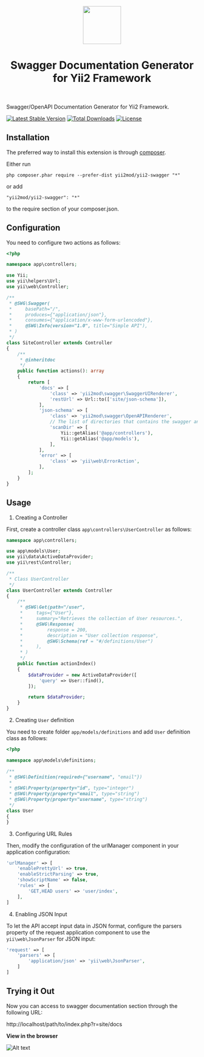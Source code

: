 <p align="center">
    <a href="https://github.com/yiisoft" target="_blank">
        <img src="https://avatars0.githubusercontent.com/u/993323" height="100px">
    </a>
    <h1 align="center">Swagger Documentation Generator for Yii2 Framework</h1>
    <br>
</p>

Swagger/OpenAPI Documentation Generator for Yii2 Framework.

[![Latest Stable Version](https://poser.pugx.org/yii2mod/yii2-swagger/v/stable)](https://packagist.org/packages/yii2mod/yii2-swagger)
[![Total Downloads](https://poser.pugx.org/yii2mod/yii2-swagger/downloads)](https://packagist.org/packages/yii2mod/yii2-swagger)
[![License](https://poser.pugx.org/yii2mod/yii2-swagger/license)](https://packagist.org/packages/yii2mod/yii2-swagger)

Installation
------------

The preferred way to install this extension is through [composer](http://getcomposer.org/download/).

Either run

```
php composer.phar require --prefer-dist yii2mod/yii2-swagger "*"
```

or add

```
"yii2mod/yii2-swagger": "*"
```

to the require section of your composer.json.

Configuration
-------------
You need to configure two actions as follows:

```php
<?php

namespace app\controllers;

use Yii;
use yii\helpers\Url;
use yii\web\Controller;

/**
 * @SWG\Swagger(
 *     basePath="/",
 *     produces={"application/json"},
 *     consumes={"application/x-www-form-urlencoded"},
 *     @SWG\Info(version="1.0", title="Simple API"),
 * )
 */
class SiteController extends Controller
{
    /**
     * @inheritdoc
     */
    public function actions(): array
    {
        return [
            'docs' => [
                'class' => 'yii2mod\swagger\SwaggerUIRenderer',
                'restUrl' => Url::to(['site/json-schema']),
            ],
            'json-schema' => [
                'class' => 'yii2mod\swagger\OpenAPIRenderer',
                // Тhe list of directories that contains the swagger annotations.
                'scanDir' => [
                    Yii::getAlias('@app/controllers'),
                    Yii::getAlias('@app/models'),
                ],
            ],
            'error' => [
                'class' => 'yii\web\ErrorAction',
            ],
        ];
    }
}
```

Usage
-------------
1) Creating a Controller

First, create a controller class `app\controllers\UserController` as follows:

```php
namespace app\controllers;

use app\models\User;
use yii\data\ActiveDataProvider;
use yii\rest\Controller;

/**
 * Class UserController
 */
class UserController extends Controller
{
    /**
     * @SWG\Get(path="/user",
     *     tags={"User"},
     *     summary="Retrieves the collection of User resources.",
     *     @SWG\Response(
     *         response = 200,
     *         description = "User collection response",
     *         @SWG\Schema(ref = "#/definitions/User")
     *     ),
     * )
     */
    public function actionIndex()
    {
        $dataProvider = new ActiveDataProvider([
            'query' => User::find(),
        ]);

        return $dataProvider;
    }
}
```

2) Creating `User` definition

You need to create folder `app/models/definitions` and add `User` definition class as follows:

```php
<?php

namespace app\models\definitions;

/**
 * @SWG\Definition(required={"username", "email"})
 *
 * @SWG\Property(property="id", type="integer")
 * @SWG\Property(property="email", type="string")
 * @SWG\Property(property="username", type="string")
 */
class User
{
}
```

3) Configuring URL Rules

Then, modify the configuration of the urlManager component in your application configuration:
```php
'urlManager' => [
    'enablePrettyUrl' => true,
    'enableStrictParsing' => true,
    'showScriptName' => false,
    'rules' => [
        'GET,HEAD users' => 'user/index',
    ],
]
```

4) Enabling JSON Input

To let the API accept input data in JSON format, configure the parsers property of the request application component to use the `yii\web\JsonParser` for JSON input:
```php
'request' => [
    'parsers' => [
        'application/json' => 'yii\web\JsonParser',
    ]
]
```

Trying it Out
-------------

Now you can access to swagger documentation section through the following URL:

http://localhost/path/to/index.php?r=site/docs

**View in the browser**

![Alt text](http://res.cloudinary.com/igor-chepurnoi/image/upload/v1507979787/Swagger_UI_ps89ih.png "Swagger Documentation")




